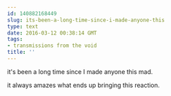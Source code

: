 ```yaml
---
id: 140882168449
slug: its-been-a-long-time-since-i-made-anyone-this
type: text
date: 2016-03-12 00:38:14 GMT
tags:
- transmissions from the void
title: ''
---
```

it's been a long time since I made anyone this mad. 

it always amazes what ends up bringing this reaction.